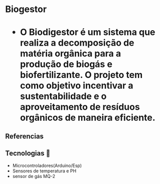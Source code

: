 <h1 aling='center'> Biogestor <h1/>

- O Biodigestor é um sistema que realiza a decomposição de matéria orgânica para a produção de biogás e biofertilizante. O projeto tem como objetivo incentivar a sustentabilidade e o aproveitamento de resíduos orgânicos de maneira eficiente.

<h2>Referencias</h2>
<https://www.bgsequipamentos.com.br/como-construir-um-mini-biodigestor/>

## Tecnologias 🔋
- Microcontroladores(Arduino/Esp)
- Sensores de temperatura e PH
- sensor de gás MQ-2
